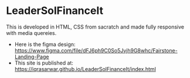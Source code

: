 # LeaderSolFinanceIt
 This is developed in HTML, CSS from sacratch and made fully responsive with media quereies.
* Here is the figma design: https://www.figma.com/file/dFJ6ph9C0So5Jvjh9G8whc/Fairstone-Landing-Page
* This site is published at: https://iqrasarwar.github.io/LeaderSolFinanceIt/index.html
